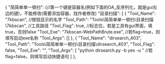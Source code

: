 {
    "简简单单一顿扫": {//第一个键是容器名(例如下面的OA_反序列化，就是gui左边的键)，不能修改(需要添加容器，找作者修改)
        "目录扫描": [
            {
                "Tool_Name": "7kbscan",                                           //按钮显示的名字
                "Tool_Path": "Tools\\简简单单一顿扫\\目录扫描\\7kbscan",                //工具路径
                "Tool_Flag": true,                                                    //标志位，若是工具有gui界面，填true，否则false
                "Tool_Exe": "7kbscan-WebPathBrute.exe",             //若flag=true，则填写启动exe名称
                "Tool_Args": []
            },
            {
                "Tool_Name": "dirsearch_403",
                "Tool_Path": "Tools\\简简单单一顿扫\\目录扫描\\dirsearch_403",
                "Tool_Flag": false,
                "Tool_Exe": "",
                "Tool_Args": [
                                        "python dirsearch.py -b yes -u "        //若flag=false，则填写启动快捷语句
                                     ]
            },